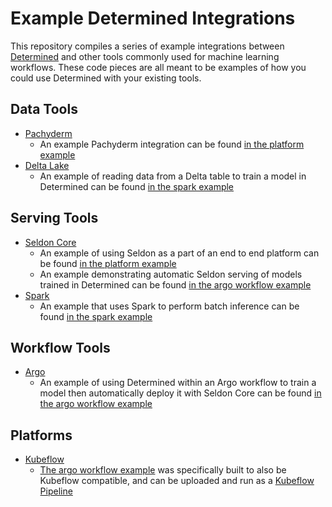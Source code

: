 # Example Determined Integrations

This repository compiles a series of example integrations between [Determined](https://github.com/determined-ai/determined) and other tools commonly used for machine learning workflows.  These code pieces are all meant to be examples of how you could use Determined with your existing tools.

## Data Tools

* [Pachyderm](pachyderm.com)
  * An example Pachyderm integration can be found [in the platform example](example_platform/README.md)
* [Delta Lake](delta.io)
  * An example of reading data from a Delta table to train a model in Determined can be found [in the spark example](spark_example/README.md)

## Serving Tools

* [Seldon Core](http://seldon.com/)
  * An example of using Seldon as a part of an end to end platform can be found [in the platform example](example_platform/README.md)
  * An example demonstrating automatic Seldon serving of models trained in Determined can be found [in the argo workflow example](argo_workflow/README.md)
* [Spark](https://spark.apache.org/)
  * An example that uses Spark to perform batch inference can be found [in the spark example](spark_example/README.md)

## Workflow Tools

* [Argo](https://argoproj.github.io/)
  * An example of using Determined within an Argo workflow to train a model then automatically deploy it with Seldon Core can be found [in the argo workflow example](argo_workflow/README.md)


## Platforms

* [Kubeflow](https://www.kubeflow.org/)
  * [The argo workflow example](argo_workflow/README.md) was specifically built to also be Kubeflow compatible, and can be uploaded and run as a [Kubeflow Pipeline](https://www.kubeflow.org/docs/pipelines/overview/pipelines-overview/)
